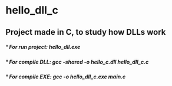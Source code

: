 # hello_dll_c

<div> <h2> Project made in C, to study how DLLs work
 </h2> </div>
<div> <h5> ° For run project: hello_dll.exe </h5> </div>
<div> <h5> ° For compile DLL: gcc -shared -o hello_c.dll hello_dll_c.c </h5> </div>
<div> <h5> ° For compile EXE: gcc -o hello_dll_c.exe main.c </h5> </div>